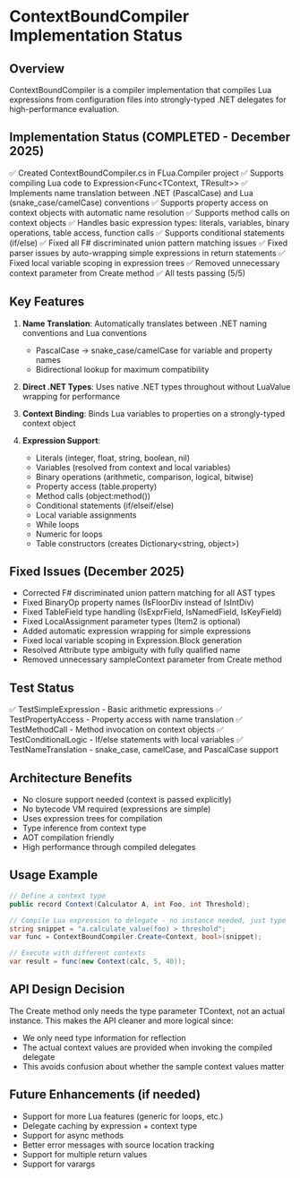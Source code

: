 # ContextBoundCompiler Implementation Status

## Overview
ContextBoundCompiler is a compiler implementation that compiles Lua expressions from configuration files into strongly-typed .NET delegates for high-performance evaluation.

## Implementation Status (COMPLETED - December 2025)
✅ Created ContextBoundCompiler.cs in FLua.Compiler project
✅ Supports compiling Lua code to Expression<Func<TContext, TResult>>
✅ Implements name translation between .NET (PascalCase) and Lua (snake_case/camelCase) conventions
✅ Supports property access on context objects with automatic name resolution
✅ Supports method calls on context objects
✅ Handles basic expression types: literals, variables, binary operations, table access, function calls
✅ Supports conditional statements (if/else)
✅ Fixed all F# discriminated union pattern matching issues
✅ Fixed parser issues by auto-wrapping simple expressions in return statements
✅ Fixed local variable scoping in expression trees
✅ Removed unnecessary context parameter from Create method
✅ All tests passing (5/5)

## Key Features
1. **Name Translation**: Automatically translates between .NET naming conventions and Lua conventions
   - PascalCase → snake_case/camelCase for variable and property names
   - Bidirectional lookup for maximum compatibility

2. **Direct .NET Types**: Uses native .NET types throughout without LuaValue wrapping for performance

3. **Context Binding**: Binds Lua variables to properties on a strongly-typed context object

4. **Expression Support**:
   - Literals (integer, float, string, boolean, nil)
   - Variables (resolved from context and local variables)
   - Binary operations (arithmetic, comparison, logical, bitwise)
   - Property access (table.property)
   - Method calls (object:method())
   - Conditional statements (if/elseif/else)
   - Local variable assignments
   - While loops
   - Numeric for loops
   - Table constructors (creates Dictionary<string, object>)

## Fixed Issues (December 2025)
- Corrected F# discriminated union pattern matching for all AST types
- Fixed BinaryOp property names (IsFloorDiv instead of IsIntDiv)
- Fixed TableField type handling (IsExprField, IsNamedField, IsKeyField)
- Fixed LocalAssignment parameter types (Item2 is optional)
- Added automatic expression wrapping for simple expressions
- Fixed local variable scoping in Expression.Block generation
- Resolved Attribute type ambiguity with fully qualified name
- Removed unnecessary sampleContext parameter from Create method

## Test Status
✅ TestSimpleExpression - Basic arithmetic expressions
✅ TestPropertyAccess - Property access with name translation
✅ TestMethodCall - Method invocation on context objects
✅ TestConditionalLogic - If/else statements with local variables
✅ TestNameTranslation - snake_case, camelCase, and PascalCase support

## Architecture Benefits
- No closure support needed (context is passed explicitly)
- No bytecode VM required (expressions are simple)
- Uses expression trees for compilation
- Type inference from context type
- AOT compilation friendly
- High performance through compiled delegates

## Usage Example
```csharp
// Define a context type
public record Context(Calculator A, int Foo, int Threshold);

// Compile Lua expression to delegate - no instance needed, just type
string snippet = "a.calculate_value(foo) > threshold";
var func = ContextBoundCompiler.Create<Context, bool>(snippet);

// Execute with different contexts
var result = func(new Context(calc, 5, 40));
```

## API Design Decision
The Create method only needs the type parameter TContext, not an actual instance. This makes the API cleaner and more logical since:
- We only need type information for reflection
- The actual context values are provided when invoking the compiled delegate
- This avoids confusion about whether the sample context values matter

## Future Enhancements (if needed)
- Support for more Lua features (generic for loops, etc.)
- Delegate caching by expression + context type
- Support for async methods
- Better error messages with source location tracking
- Support for multiple return values
- Support for varargs